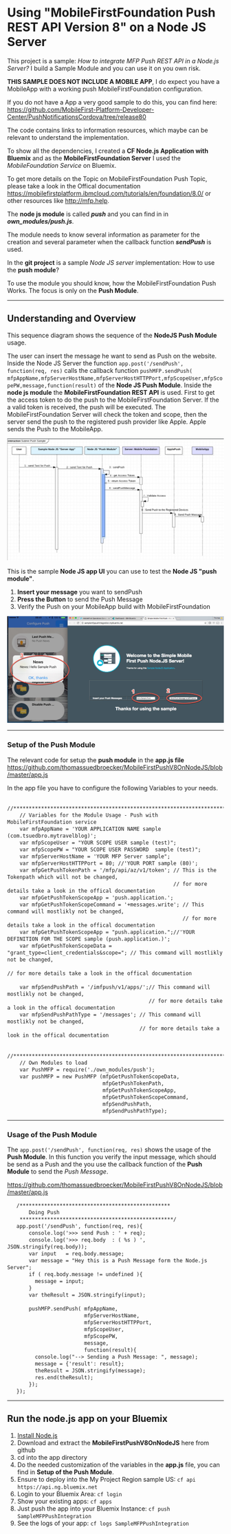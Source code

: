 # Using "MobileFirstFoundation Push REST API Version 8" on a Node JS Server

This project is a sample: _How to integrate MFP Push REST API in a Node.js Server?_
I build a Sample Module and you can use it on you own risk.

**THIS SAMPLE DOES NOT INCLUDE A MOBILE APP**, I do expect you have a MobileApp with a working push MobileFirstFoundation configuration.

If you do not have a App a very good sample to do this, you can find here: https://github.com/MobileFirst-Platform-Developer-Center/PushNotificationsCordova/tree/release80

The code contains links to information resources, which maybe can be relevant to understand
the implementation.

To show all the dependencies, I created a **CF Node.js Application with Bluemix** and as the
**MobileFirstFoundation Server** I used the _MobileFoundation Service_ on Bluemix.

To get more details on the Topic on MobileFirstFoundation Push Topic, please take a
look in the Offical documentation https://mobilefirstplatform.ibmcloud.com/tutorials/en/foundation/8.0/ or other resources like http://mfp.help.

The **node js module** is called ***push*** and you can find in in ***own_modules/push.js***.

The module needs to know several information as parameter for the creation and several parameter
when the callback function ***sendPush*** is used.

In the **git project** is a sample _Node JS server_ implementation: How to use the  **push module**?

To use the module you should know, how the MobileFirstFoundation Push Works.
The focus is only on the **Push Module**.

---
## Understanding and Overview

This sequence diagram shows the sequence of the **NodeJS Push Module** usage.

The user can insert the message he want to send as Push on the website.
Inside the Node JS Server the function `app.post('/sendPush', function(req, res)` calls
the callback function `pushMFP.sendPush( mfpAppName,mfpServerHostName,mfpServerHostHTTPPort,mfpScopeUser,mfpScopePW,message,function(result)` of the **Node JS Push Module**.
Inside the **node js module** the **MobileFirstFoundation REST API** is used.
First to get the access token to do the push to the MobileFirstFoundation Server.
If the a valid token is received, the push will be executed.
The MobileFirstFoundation Server will check the token and scope, then the server send the push to the
registered push provider like Apple.
Apple sends the Push to the MobileApp.

![Services in Bluemix](Documentation/pushModuleSequence-2016-09-26_17-05-54.jpg)

This is the sample **Node JS app UI** you can use to test the **Node JS "push module"**.

1. **Insert your message** you want to sendPush
2. **Press the Button** to send the Push Message
3. Verify the Push on your MobileApp build with MobileFirstFoundation

![Node JS Application UI](Documentation/UI-NodeJSApp-2016-09-26_17-05-54.jpg)

---
### Setup of the Push Module
The relevant code for setup the **push module** in the **app.js file**
https://github.com/thomassuedbroecker/MobileFirstPushV8OnNodeJS/blob/master/app.js

In the app file you have to configure the following Variables to your needs.

        //******************************************************************************
        // Variables for the Module Usage - Push with MobileFirstFoundation service
        var mfpAppName = 'YOUR APPLICATION NAME sample (com.tsuedbro.mytravelblog)';
        var mfpScopeUser = "YOUR SCOPE USER sample (test)";
        var mfpScopePW = "YOUR SCOPE USER PASSWORD  sample (test)";
        var mfpServerHostName = 'YOUR MFP Server sample";
        var mfpServerHostHTTPPort = 80; //'YOUR PORT sample (80)';
        var mfpGetPushTokenPath = '/mfp/api/az/v1/token'; // This is the Tokenpath which will not be changed,
                                                          // for more details take a look in the offical documentation
        var mfpGetPushTokenScopeApp = 'push.application.';
        var mfpGetPushTokenScopeCommand = '+messages.write'; // This command will mostlikly not be changed,
                                                             // for more details take a look in the offical documentation
        var mfpGetPushTokenScopeApp = "push.application.";//'YOUR DEFINITION FOR THE SCOPE sample (push.application.)';
        var mfpGetPushTokenScopeData = "grant_type=client_credentials&scope="; // This command will mostlikly not be changed,
                                                                               // for more details take a look in the offical documentation

        var mfpSendPushPath = '/imfpush/v1/apps/';// This command will mostlikly not be changed,
                                                  // for more details take a look in the offical documentation
        var mfpSendPushPathType = '/messages'; // This command will mostlikly not be changed,
                                               // for more details take a look in the offical documentation

        //******************************************************************************
        // Own Modules to load
        var PushMFP = require('./own_modules/push');
        var pushMFP = new PushMFP (mfpGetPushTokenScopeData,
                                   mfpGetPushTokenPath,
                                   mfpGetPushTokenScopeApp,
                                   mfpGetPushTokenScopeCommand,
                                   mfpSendPushPath,
                                   mfpSendPushPathType);

---
### Usage of the Push Module

The `app.post('/sendPush', function(req, res)` shows the usage of the **Push Module**.
In this function you verify the input message, which should be send as a Push and the you use the
callback function of the **Push Module** to send the _Push Message_.

https://github.com/thomassuedbroecker/MobileFirstPushV8OnNodeJS/blob/master/app.js

       /*************************************************
           Doing Push
        **************************************************/
       app.post('/sendPush', function(req, res){
           console.log('>>> send Push : ' + req);
           console.log('>>> req.body  : ( %s ) ', JSON.stringify(req.body));
           var input   = req.body.message;
           var message = "Hey this is a Push Message form the Node.js Server";
           if ( req.body.message != undefined ){
             message = input;
           }
           var theResult = JSON.stringify(input);

           pushMFP.sendPush( mfpAppName,
                             mfpServerHostName,
                             mfpServerHostHTTPPort,
                             mfpScopeUser,
                             mfpScopePW,
                             message,
                             function(result){
             console.log("--> Sending a Push Message: ", message);
             message = {'result': result};
             theResult = JSON.stringify(message);
             res.end(theResult);
           });
       });
---
## Run the node.js app on your Bluemix

1. [Install Node.js][]
2. Download and extract the **MobileFirstPushV8OnNodeJS** here from github
3. cd into the app directory
4. Do the needed customization of the variables in the **app.js** file, you can find in **Setup of the Push Module**.
5. Ensure to deploy into the My Project Region sample US: `cf api https://api.ng.bluemix.net`
6. Login to your Bluemix Area: `cf login`
7. Show your existing apps: `cf apps`
8. Just push the app into your Bluemix Instance: `cf push SampleMFPPushIntegration`
9. See the logs of your app: `cf logs SampleMFPPushIntegration`

[Install Node.js]: https://nodejs.org/en/download/
